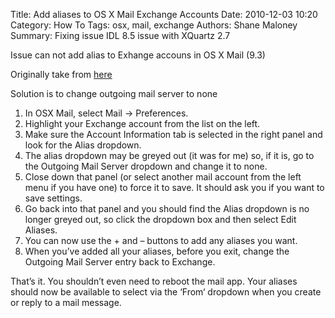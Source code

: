 Title: Add aliases to OS X Mail Exchange Accounts
Date: 2010-12-03 10:20
Category: How To
Tags: osx, mail, exchange
Authors: Shane Maloney
Summary: Fixing issue IDL 8.5 issue with XQuartz 2.7

Issue can not add alias to Exhange accouns in OS X Mail (9.3)

Originally take from [here](https://codeisgreen.net/blog/2015/10/03/el-capitan-and-exchange-aliases-solution/)

Solution is to change outgoing mail server to none

1. In OSX Mail, select Mail -> Preferences.
1. Highlight your Exchange account from the list on the left.
1. Make sure the Account Information tab is selected in the right panel and look for the Alias dropdown.
1. The alias dropdown may be greyed out (it was for me) so, if it is, go to the Outgoing Mail Server dropdown and change it to none.
1. Close down that panel (or select another mail account from the left menu if you have one) to force it to save. It should ask you if you want to save settings.
1. Go back into that panel and you should find the Alias dropdown is no longer greyed out, so click the dropdown box and then select Edit Aliases.
1. You can now use the + and – buttons to add any aliases you want.
8. When you’ve added all your aliases, before you exit, change the Outgoing Mail Server entry back to Exchange.

That’s it. You shouldn’t even need to reboot the mail app. Your aliases should now be available to select via the ‘From‘ dropdown when you create or reply to a mail message.


